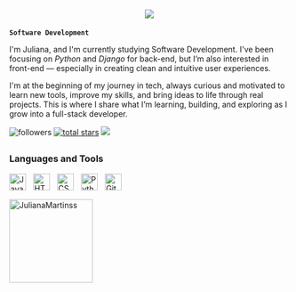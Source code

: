 <div>
<h1 align="center">
  <img src="https://readme-typing-svg.herokuapp.com/?font=Comfortaa&color=DE157C&size=35&center=true&vCenter=true&width=1000&lines=Hii+there!+<coders/>+👋;" />
</h1>
<div>


**`Software Development`**

I'm Juliana, and I'm currently studying Software Development. I've been focusing on *Python* and *Django* for back-end, but I’m also interested in front-end — especially in creating clean and intuitive user experiences.

I'm at the beginning of my journey in tech, always curious and motivated to learn new tools, improve my skills, and bring ideas to life through real projects. This is where I share what I’m learning, building, and exploring as I grow into a full-stack developer.

<div>
  <img alt="followers" title="Follow me on Github" src="https://custom-icon-badges.demolab.com/github/followers/JulianaMartinss?color=236ad3&labelColor=1155ba&style=for-the-badge&logo=person-add&label=Follow&logoColor=white"/></a>    
  <a href="https://github.com/JulianaMartinss?tab=repositories&sort=stargazers">
      <img alt="total stars" title="Total stars on GitHub" src="https://custom-icon-badges.demolab.com/github/stars/JulianaMartinss?color=55960c&style=for-the-badge&labelColor=488207&logo=star"/></a>     
  <a href="https://www.linkedin.com/in/julianamartinsdev/" target="_blank"><img loading="lazy" src="https://img.shields.io/badge/-LinkedIn-%230077B5?style=for-the-badge&logo=linkedin&logoColor=white" target="_blank"></a>   
</div>

##

<div>
<h3>Languages and Tools</h3>
  <img align="left" alt="JavaScript" width="30px" style="padding-right:10px;" src="https://cdn.jsdelivr.net/gh/devicons/devicon/icons/javascript/javascript-plain.svg"/>
  <img align="left" alt="HTML" width="30px" style="padding-right:10px;" src="https://cdn.jsdelivr.net/gh/devicons/devicon/icons/html5/html5-plain.svg"/>
  <img align="left" alt="CSS" width="30px" style="padding-right:10px;" src="https://cdn.jsdelivr.net/gh/devicons/devicon/icons/css3/css3-plain.svg"/>
  <img align="left" alt="Python" width="30px" style="padding-right:10px;" src="https://cdn.jsdelivr.net/gh/devicons/devicon/icons/python/python-plain.svg"/>
  <img align="left" alt="GitHub" width="30px" style="padding-right:10px;" src="https://cdn.jsdelivr.net/gh/devicons/devicon/icons/github/github-original.svg"/>
<br/>
</div>

##

<div>
  <a href="https://github.com/JulianaMartinss">
  <img height="150em" align="left" src="https://github-readme-stats.vercel.app/api/top-langs?username=JulianaMartinss&show_icons=true&locale=en&layout=compact&theme=bear" alt="JulianaMartinss"/></p>
</div>

